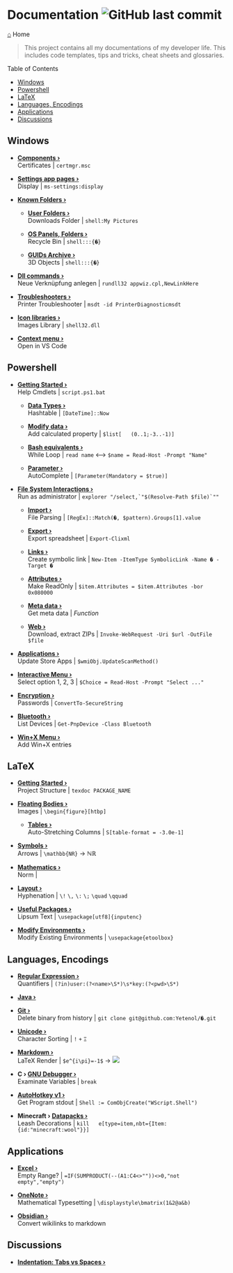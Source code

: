 <h1> Documentation <img alt="GitHub last commit" src="https://img.shields.io/github/last-commit/yetenol/doc?color=white"></h1>

[⌂](README.md) Home

> This project contains all my documentations of my developer life. 
> This includes code templates, tips and tricks, cheat sheets and glossaries.

Table of Contents
- [Windows](#windows)
- [Powershell](#powershell)
- [LaTeX](#latex)
- [Languages, Encodings](#languages-encodings)
- [Applications](#applications)
- [Discussions](#discussions)

## Windows

- **[Components ›](windows/components.md)**  
    Certificates | `certmgr.msc`

- **[Settings app pages ›](windows/settings.md)**  
    Display | `ms-settings:display`

- **[Known Folders ›](windows/known-folders/known-folders.md)**  

    - **[User Folders ›](windows/known-folders/user-folders.md)**  
        Downloads Folder | `shell:My Pictures`

    - **[OS Panels, Folders ›](windows/known-folders/guids.md)**  
        Recycle Bin | `shell:::{�}`

    - **[GUIDs Archive ›](windows/known-folders/guids-archive.md)**  
        3D Objects | `shell:::{�}`

- **[Dll commands ›](windows/dll.md)**  
    Neue Verknüpfung anlegen | `rundll32 appwiz.cpl,NewLinkHere`

- **[Troubleshooters ›](windows/troubleshooters.md)**  
    Printer Troubleshooter | `msdt -id PrinterDiagnosticmsdt`

- **[Icon libraries ›](windows/icons.md)**  
    Images Library | `shell32.dll`

- **[Context menu ›](windows/context-menu.md)**  
    Open in VS Code


## Powershell

- **[Getting Started ›](powershell/basics/basics.md)**  
    Help Cmdlets | `script.ps1.bat`

    - **[Data Types ›](powershell/basics/data-types.md)**  
        Hashtable | `[DateTime]::Now`

    - **[Modify data ›](powershell/basics/modify.md)**  
        Add calculated property | `$list[	(0..1;-3..-1)]`

    - **[Bash equivalents ›](powershell/basics/bash-equivalents.md)**  
        While Loop | `read name` ⟷ `$name = Read-Host -Prompt "Name"`

    - **[Parameter ›](powershell/parameter.md)**  
        AutoComplete | `[Parameter(Mandatory = $true)]`

- **[File System Interactions ›](powershell/filesystem/filesystem.md)**  
    Run as administrator | ``explorer "/select,`"$(Resolve-Path $file)`""``

    - **[Import ›](powershell/filesystem/import.md)**  
        File Parsing | `[RegEx]::Match(�, $pattern).Groups[1].value`

    - **[Export ›](powershell/filesystem/export.md)**  
        Export spreadsheet | `Export-Clixml`

    - **[Links ›](powershell/filesystem/links.md)**  
        Create symbolic link | `New-Item -ItemType SymbolicLink -Name � -Target �`

    - **[Attributes ›](powershell/filesystem/attributes.md)**  
        Make ReadOnly | `$item.Attributes = $item.Attributes -bor 0x080000`

    - **[Meta data ›](powershell/filesystem/metadata.md)**  
        Get meta data | _Function_

    - **[Web ›](powershell/filesystem/web.md)**  
        Download, extract ZIPs | `Invoke-WebRequest -Uri $url -OutFile $file`

- **[Applications ›](powershell/applications.md)**  
    Update Store Apps | `$wmiObj.UpdateScanMethod()`

- **[Interactive Menu ›](powershell/menu.md)**  
    Select option 1, 2, 3 | `$Choice = Read-Host -Prompt "Select ..."`

- **[Encryption ›](powershell/encryption.md)**  
    Passwords | `ConvertTo-SecureString`

- **[Bluetooth ›](powershell/bluetooth.md)**  
    List Devices | `Get-PnpDevice -Class Bluetooth`

- **[Win+X Menu ›](windows/win-x.md)**  
    Add Win+X entries


## LaTeX

- **[Getting Started ›](latex/latex.md)**  
    Project Structure | `texdoc PACKAGE_NAME`

- **[Floating Bodies ›](latex/floats.md)**  
    Images | `\begin{figure}[htbp]`

    - **[Tables ›](latex/tables.md)**  
        Auto-Stretching Columns | `S[table-format = -3.0e-1]`

- **[Symbols ›](latex/symbols.md)**  
    Arrows | `\mathbb{NR}` → ℕℝ

- **[Mathematics ›](latex/math.md)**  
    Norm | 

- **[Layout ›](latex/layout.md)**  
    Hyphenation | `\!` `\,` `\:` `\;` `\quad` `\qquad`

- **[Useful Packages ›](latex/packages.md)**  
    Lipsum Text | `\usepackage[utf8]{inputenc}`

- **[Modify Environments ›](latex/environments.md)**  
    Modify Existing Environments | `\usepackage{etoolbox}`


## Languages, Encodings

- **[Regular Expression ›](languages/regex.md)**  
    Quantifiers | `(?in)user:(?<name>\S*)\s*key:(?<pwd>\S*)`

- **[Java ›](languages/java.md)**  

- **[Git ›](languages/git.md)**  
    Delete binary from history | `git clone git@github.com:Yetenol/�.git`

- **[Unicode ›](languages/unicode.md)**  
    Character Sorting | `!` `+` `Ξ`

- **[Markdown ›](languages/markdown.md)**  
    LaTeX Render | `$e^{i\pi}=-1$` → <img src="https://render.githubusercontent.com/render/math?math=e^{i\pi}=-1">

- **C › [GNU Debugger ›](languages/gdb.md)**  
    Examinate Variables | `break`


- **[AutoHotkey v1 ›](languages/autohotkey.md)**  
    Get Program stdout | `Shell := ComObjCreate("WScript.Shell")`

- **Minecraft › [Datapacks ›](languages/minecraft.md)**  
    Leash Decorations | `kill 	e[type=item,nbt={Item:{id:"minecraft:wool"}}]`


## Applications

- **[Excel ›](apps/excel.md)**  
    Empty Range? | `=IF(SUMPRODUCT(--(A1:C4<>""))<>0,"not empty","empty")`

- **[OneNote ›](apps/onenote.md)**  
    Mathematical Typesetting | `\displaystyle\bmatrix(1&2@a&b) `

- **[Obsidian ›](apps/obsidian.md)**  
    Convert wikilinks to markdown

## Discussions

- **[Indentation: Tabs vs Spaces ›](discussion/indentation.md)**  
